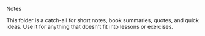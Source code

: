 Notes

This folder is a catch-all for short notes, book summaries, quotes, and quick ideas.
Use it for anything that doesn't fit into lessons or exercises.
